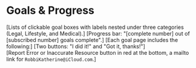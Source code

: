 # Goals & Progress
[Lists of clickable goal boxes with labels nested under three categories (Legal, Lifestyle, and Medical).]
[Progress bar: "[complete number] out of [subscribed number] goals complete".]
[Each goal page includes the following:]
[Two buttons: "I did it!" and "Got it, thanks!"]  
[Report Error or Inaccurate Resource button in red at the bottom, a mailto link for `RobbiKatherine@iCloud.com`.]